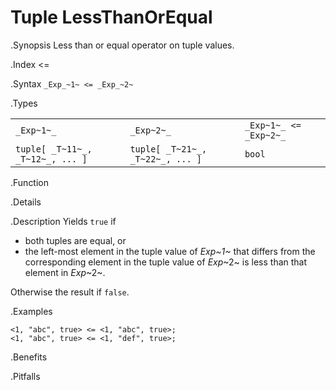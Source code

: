 # Tuple LessThanOrEqual

.Synopsis
Less than or equal operator on tuple values.

.Index
<=

.Syntax
`_Exp_~1~ <= _Exp_~2~`

.Types


|                                 |                                  |                         |
| --- | --- | --- |
| `_Exp~1~_`                      |  `_Exp~2~_`                      | `_Exp~1~_ <= _Exp~2~_`  |
| `tuple[ _T~11~_, _T~12~_, ... ]` |  `tuple[ _T~21~_, _T~22~_, ... ]` | `bool`                |


.Function

.Details

.Description
Yields `true` if 

*  both tuples are equal, or
*  the left-most element in the tuple value of _Exp~1~_ that differs from the corresponding element in the tuple 
value of _Exp_~2~ is less than that element in _Exp_~2~.


Otherwise the result if `false`.

.Examples
```rascal-shell
<1, "abc", true> <= <1, "abc", true>;
<1, "abc", true> <= <1, "def", true>;
```

.Benefits

.Pitfalls


